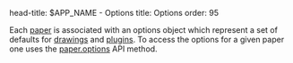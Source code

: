 head-title: $APP_NAME - Options
title: Options
order: 95


Each [paper](/api/paper) is associated with an options object which represent
a set of defaults for [drawings](/api/drawing) and [plugins](/api/plugin).
To access the options for a given paper one uses the
[paper.options](/api/paper#paperoptionsvalue) API method.

